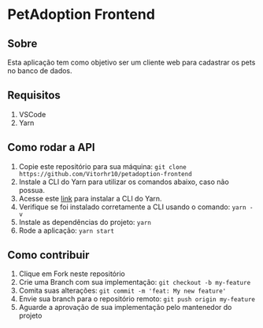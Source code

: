 # PetAdoption Frontend

## Sobre
Esta aplicação tem como objetivo ser um cliente web para cadastrar os pets no banco de dados.

## Requisitos

1. VSCode
2. Yarn

## Como rodar a API

1. Copie este repositório para sua máquina: `git clone https://github.com/Vitorhr10/petadoption-frontend`
2. Instale a CLI do Yarn para utilizar os comandos abaixo, caso não possua.
3. Acesse este [link](https://classic.yarnpkg.com/lang/en/docs/install/#windows-stable) para instalar a CLI do Yarn.
4. Verifique se foi instalado corretamente a CLI usando o comando: `yarn -v`
5. Instale as dependências do projeto: `yarn`
8. Rode a aplicação: `yarn start`

## Como contribuir

1. Clique em Fork neste repositório
2. Crie uma Branch com sua implementação: `git checkout -b my-feature`
3. Comita suas alterações: `git commit -m 'feat: My new feature'`
4. Envie sua branch para o repositório remoto: `git push origin my-feature`
5. Aguarde a aprovação de sua implementação pelo mantenedor do projeto
